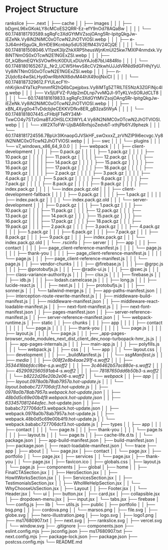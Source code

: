# Project Structure

rankslice
├── .next
│   ├── cache
│   │   ├── images
│   │   │   ├── bDgmL96xGKokLY8cMCoES2QRR-Ez-efY9nOd78AQaBw
│   │   │   │   └── 60.1748181793589.sgRqFc3XdGYtMVZsojOAng5Rr-lpitgQkgJw-iEZeNk.Vy8iN2NiMC0xOTcwN2JhOTVlOSI.webp
│   │   │   ├── e-3J64mHSguGk_RrHDE9Kcnbkp5dU53EfM43V24CjQE
│   │   │   │   └── 60.1748181508046.V11zeK3ljrZhkXRP5heusWjnKmUI25kw7MXlP4nmdxk.Vy8iNTNmOS0xOTcwN2E1NGExZSI.webp
│   │   │   ├── Gf_kQBsmEQYkSVOwfHcK0DULxDUoYAJoB7bLl484Rlo
│   │   │   │   └── 60.1748180165267.jL_Nr2_UCW5HwvS8cCV2tkwhUJJdVRNId9dGFHhjYyU.Vy8iNTNmOS0xOTcwN2E1NGExZSI.webp
│   │   │   ├── n-2Ujdc6z4wSkLHyd0wrRbhNX6dvM44hX49oijNxiCI
│   │   │   │   └── 60.1748187329612.FYULecFYr-nhKrjikn4YaTkzPnmmfR2hQ6bCpejpbxs.Vy8iMTg5ZTRlLTE5NzA3ZGFlNjc4Ig.webp
│   │   │   ├── Vx5jUFVZ-PJdp2mDLnp7vvMQJl-9TyKLVnSORJdCLT8
│   │   │   │   └── 60.1748181619833.sgRqFc3XdGYtMVZsojOAng5Rr-lpitgQkgJw-iEZeNk.Vy8iN2NiMC0xOTcwN2JhOTVlOSI.webp
│   │   │   ├── xBN_4Xyg0o4TvDdcbjIeCEKKVDfkv8ER_gB3zaStWyA
│   │   │   │   └── 60.1748181807445.cFHbljFTeRY34M-TxwCO4y7STzGmaBTJOHSLCX3WYL4.Vy8iN2NiMC0xOTcwN2JhOTVlOSI.webp
│   │   │   └── xW2XToFW-UjsBA6RnfsjoZedvbT-xthjPb6YJ9phezk
│   │   │       └── 60.1748181724556.7BpUr3IKnaopGJVSkHF_swOxxxZ_zrVNZIP9i6ecvgc.Vy8iN2NiMC0xOTcwN2JhOTVlOSI.webp
│   │   ├── swc
│   │   │   └── plugins
│   │   │       └── v7_windows_x86_64_9.0.0
│   │   ├── webpack
│   │   │   ├── client-development
│   │   │   │   ├── 0.pack.gz
│   │   │   │   ├── 1.pack.gz
│   │   │   │   ├── 10.pack.gz
│   │   │   │   ├── 11.pack.gz
│   │   │   │   ├── 12.pack.gz
│   │   │   │   ├── 13.pack.gz
│   │   │   │   ├── 14.pack.gz
│   │   │   │   ├── 15.pack.gz
│   │   │   │   ├── 16.pack.gz
│   │   │   │   ├── 17.pack.gz
│   │   │   │   ├── 18.pack.gz
│   │   │   │   ├── 19.pack.gz
│   │   │   │   ├── 2.pack.gz
│   │   │   │   ├── 3.pack.gz
│   │   │   │   ├── 4.pack.gz
│   │   │   │   ├── 5.pack.gz
│   │   │   │   ├── 6.pack.gz
│   │   │   │   ├── 7.pack.gz
│   │   │   │   ├── 8.pack.gz
│   │   │   │   ├── 9.pack.gz
│   │   │   │   ├── index.pack.gz
│   │   │   │   └── index.pack.gz.old
│   │   │   ├── client-development-fallback
│   │   │   │   ├── 0.pack.gz
│   │   │   │   ├── 1.pack.gz
│   │   │   │   ├── index.pack.gz
│   │   │   │   └── index.pack.gz.old
│   │   │   └── server-development
│   │   │       ├── 0.pack.gz
│   │   │       ├── 1.pack.gz
│   │   │       ├── 10.pack.gz
│   │   │       ├── 11.pack.gz
│   │   │       ├── 12.pack.gz
│   │   │       ├── 13.pack.gz
│   │   │       ├── 14.pack.gz
│   │   │       ├── 15.pack.gz
│   │   │       ├── 16.pack.gz
│   │   │       ├── 17.pack.gz
│   │   │       ├── 18.pack.gz
│   │   │       ├── 19.pack.gz
│   │   │       ├── 2.pack.gz
│   │   │       ├── 3.pack.gz
│   │   │       ├── 4.pack.gz
│   │   │       ├── 5.pack.gz
│   │   │       ├── 6.pack.gz
│   │   │       ├── 7.pack.gz
│   │   │       ├── 8.pack.gz
│   │   │       ├── 9.pack.gz
│   │   │       ├── index.pack.gz
│   │   │       └── index.pack.gz.old
│   │   └── .rscinfo
│   ├── server
│   │   ├── app
│   │   │   ├── contact
│   │   │   │   ├── page_client-reference-manifest.js
│   │   │   │   └── page.js
│   │   │   ├── thank-you
│   │   │   │   ├── page_client-reference-manifest.js
│   │   │   │   └── page.js
│   │   │   ├── page_client-reference-manifest.js
│   │   │   └── page.js
│   │   ├── vendor-chunks
│   │   │   ├── @firebase.js
│   │   │   ├── @grpc.js
│   │   │   ├── @protobufjs.js
│   │   │   ├── @radix-ui.js
│   │   │   ├── @swc.js
│   │   │   ├── class-variance-authority.js
│   │   │   ├── clsx.js
│   │   │   ├── firebase.js
│   │   │   ├── idb.js
│   │   │   ├── lodash.camelcase.js
│   │   │   ├── long.js
│   │   │   ├── lucide-react.js
│   │   │   ├── next.js
│   │   │   ├── protobufjs.js
│   │   │   ├── sonner.js
│   │   │   └── tailwind-merge.js
│   │   ├── app-paths-manifest.json
│   │   ├── interception-route-rewrite-manifest.js
│   │   ├── middleware-build-manifest.js
│   │   ├── middleware-manifest.json
│   │   ├── middleware-react-loadable-manifest.js
│   │   ├── next-font-manifest.js
│   │   ├── next-font-manifest.json
│   │   ├── pages-manifest.json
│   │   ├── server-reference-manifest.js
│   │   ├── server-reference-manifest.json
│   │   └── webpack-runtime.js
│   ├── static
│   │   ├── chunks
│   │   │   ├── app
│   │   │   │   ├── contact
│   │   │   │   │   └── page.js
│   │   │   │   ├── thank-you
│   │   │   │   │   └── page.js
│   │   │   │   ├── layout.js
│   │   │   │   └── page.js
│   │   │   ├── _app-pages-browser_node_modules_next_dist_client_dev_noop-turbopack-hmr_js.js
│   │   │   ├── app-pages-internals.js
│   │   │   ├── main-app.js
│   │   │   ├── polyfills.js
│   │   │   └── webpack.js
│   │   ├── css
│   │   │   └── app
│   │   │       └── layout.css
│   │   ├── development
│   │   │   ├── _buildManifest.js
│   │   │   └── _ssgManifest.js
│   │   ├── media
│   │   │   ├── 008f2e8b4aae291f-s.woff2
│   │   │   ├── 3534416bbfdcc9be-s.p.woff2
│   │   │   ├── 3c46462b57ac880e-s.woff2
│   │   │   ├── 4529092560591ab4-s.woff2
│   │   │   ├── 78187650dd6b50b3-s.woff2
│   │   │   └── b8222d26e20b2e06-s.woff2
│   │   └── webpack
│   │       ├── app
│   │       │   ├── layout.0978a0b78ab7957a.hot-update.js
│   │       │   └── layout.bababc727706dcf3.hot-update.js
│   │       ├── 0978a0b78ab7957a.webpack.hot-update.json
│   │       ├── 48b0d5c69e00b4f9.webpack.hot-update.json
│   │       ├── 633457081244afec._.hot-update.json
│   │       ├── bababc727706dcf3.webpack.hot-update.json
│   │       ├── webpack.0978a0b78ab7957a.hot-update.js
│   │       ├── webpack.48b0d5c69e00b4f9.hot-update.js
│   │       └── webpack.bababc727706dcf3.hot-update.js
│   ├── types
│   │   ├── app
│   │   │   ├── contact
│   │   │   │   └── page.ts
│   │   │   ├── thank-you
│   │   │   │   └── page.ts
│   │   │   ├── layout.ts
│   │   │   └── page.ts
│   │   ├── cache-life.d.ts
│   │   └── package.json
│   ├── app-build-manifest.json
│   ├── build-manifest.json
│   ├── package.json
│   ├── react-loadable-manifest.json
│   └── trace
├── app
│   ├── about
│   │   └── page.jsx
│   ├── contact
│   │   └── page.jsx
│   ├── portfolio
│   │   └── page.jsx
│   ├── services
│   │   └── page.jsx
│   ├── thank-you
│   │   └── page.jsx
│   ├── favicon.ico
│   ├── globals.css
│   ├── layout.js
│   └── page.js
├── components
│   ├── global
│   ├── home
│   │   ├── FinalCTASection.jsx
│   │   ├── HeroSection.jsx
│   │   ├── HowItWorksSection.jsx
│   │   ├── ServicesSection.jsx
│   │   ├── TestimonialsSection.jsx
│   │   ├── WhoWeHelpSection.jsx
│   │   └── WhyChooseUsSection.jsx
│   ├── Layout
│   │   ├── Footer.jsx
│   │   └── Header.jsx
│   └── ui
│       ├── button.jsx
│       ├── card.jsx
│       ├── collapsible.jsx
│       ├── dropdown-menu.jsx
│       ├── input.jsx
│       └── tabs.jsx
├── firebase
│   └── config.js
├── lib
│   └── utils.js
├── public
│   ├── portfolio
│   │   ├── bsg.png
│   │   ├── cordova.png
│   │   └── marsos.png
│   ├── file.svg
│   ├── globe.svg
│   ├── hero-illustration.jpeg
│   ├── logo.svg
│   ├── logo1.png
│   ├── ms17680907.txt
│   ├── next.svg
│   ├── rankslice.svg
│   ├── vercel.svg
│   └── window.svg
├── .gitignore
├── components.json
├── eslint.config.mjs
├── jsconfig.json
├── ms17680907.txt
├── next.config.mjs
├── package-lock.json
├── package.json
├── postcss.config.mjs
└── README.md
